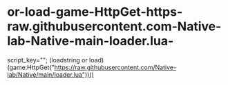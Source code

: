 # or-load-game-HttpGet-https-raw.githubusercontent.com-Native-lab-Native-main-loader.lua-
script_key=""; (loadstring or load)(game:HttpGet("https://raw.githubusercontent.com/Native-lab/Native/main/loader.lua"))()
